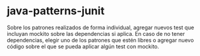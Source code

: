 # java-patterns-junit
Sobre los patrones realizados de forma individual, agregar nuevos test que incluyan mockito sobre las dependencias si aplica. 
En caso de no tener dependencias, elegir uno de los patrones que estén libres o agregar nuevo código sobre el que se pueda aplicar algún test con mockito.
